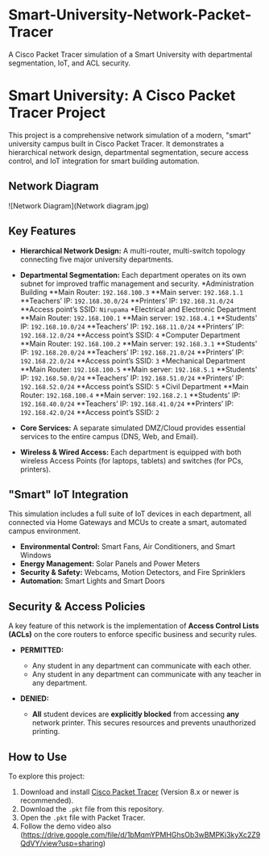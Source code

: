 # Smart-University-Network-Packet-Tracer
A Cisco Packet Tracer simulation of a Smart University with departmental segmentation, IoT, and ACL security.
# Smart University: A Cisco Packet Tracer Project

This project is a comprehensive network simulation of a modern, "smart" university campus built in Cisco Packet Tracer. It demonstrates a hierarchical network design, departmental segmentation, secure access control, and IoT integration for smart building automation.

## Network Diagram

![Network Diagram](Network diagram.jpg)

## Key Features

* **Hierarchical Network Design:** A multi-router, multi-switch topology connecting five major university departments.
* **Departmental Segmentation:** Each department operates on its own subnet for improved traffic management and security.
  *Administration Building
             **Main Router: `192.168.100.3`
             **Main server: `192.168.1.1`
             **Teachers’ IP: `192.168.30.0/24`
             **Printers’ IP: `192.168.31.0/24`
             **Access point’s SSID: `Nirupama`
  *Electrical and Electronic Department
             **Main Router: `192.168.100.1`
             **Main server: `192.168.4.1`
             **Students' IP: `192.168.10.0/24`
             **Teachers’ IP: `192.168.11.0/24`
             **Printers’ IP: `192.168.12.0/24`
             **Access point’s SSID: `4`
  *Computer Department
             **Main Router: `192.168.100.2`
             **Main server: `192.168.3.1`
             **Students' IP: `192.168.20.0/24`
             **Teachers’ IP: `192.168.21.0/24`
             **Printers’ IP: `192.168.22.0/24`
             **Access point’s SSID: `3`
  *Mechanical Department
             **Main Router: `192.168.100.5`
             **Main server: `192.168.5.1`
             **Students' IP: `192.168.50.0/24`
             **Teachers’ IP: `192.168.51.0/24`
             **Printers’ IP: `192.168.52.0/24`
             **Access point’s SSID: `5`
  *Civil Department
             **Main Router: `192.168.100.4`
             **Main server: `192.168.2.1`
             **Students' IP: `192.168.40.0/24`
             **Teachers’ IP: `192.168.41.0/24`
             **Printers’ IP: `192.168.42.0/24`
             **Access point’s SSID: `2`
    
* **Core Services:** A separate simulated DMZ/Cloud provides essential services to the entire campus (DNS, Web, and Email).
* **Wireless & Wired Access:** Each department is equipped with both wireless Access Points (for laptops, tablets) and switches (for PCs, printers).

## "Smart" IoT Integration

This simulation includes a full suite of IoT devices in each department, all connected via Home Gateways and MCUs to create a smart, automated campus environment.
* **Environmental Control:** Smart Fans, Air Conditioners, and Smart Windows
* **Energy Management:** Solar Panels and Power Meters
* **Security & Safety:** Webcams, Motion Detectors, and Fire Sprinklers
* **Automation:** Smart Lights and Smart Doors

## Security & Access Policies

A key feature of this network is the implementation of **Access Control Lists (ACLs)** on the core routers to enforce specific business and security rules.

* **PERMITTED:**
    * Any student in any department can communicate with each other.
    * Any student in any department can communicate with any teacher in any department.

* **DENIED:**
    * **All** student devices are **explicitly blocked** from accessing **any** network printer. This secures resources and prevents unauthorized printing.

## How to Use

To explore this project:
1.  Download and install [Cisco Packet Tracer](https://www.netacad.com/courses/packet-tracer) (Version 8.x or newer is recommended).
2.  Download the `.pkt` file from this repository.
3.  Open the `.pkt` file with Packet Tracer.
4.  Follow the demo video also (https://drive.google.com/file/d/1bMqmYPMHGhsOb3wBMPKj3kyXc2Z9QdVY/view?usp=sharing)
